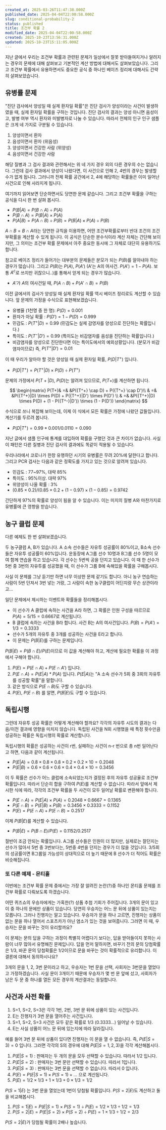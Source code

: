 ```yaml
---
created_at: 2025-03-26T11:47:38.000Z
published_date: 2025-04-04T22:00:58.000Z
slug: conditional-probability-2
status: published
title: 조건부 확률 2
modified_date: 2025-04-04T22:00:58.000Z
created: 2025-10-23T13:56:31.000Z
updated: 2025-10-23T15:11:05.000Z
---
```


지난 글에서 우리는 조건부 확률과 관련된 문제가 일상에서 잘못 받아들여지거나 알려지는 경우의 문제에 대해 살펴보고 기본적인 계산 방법에 대해서도 살펴보았습니다. 그리고 조건부 확률에서 유용하면서도 중요한 공식 중 하나인 베이즈 정리에 대해서도 간략히 살펴보았습니다. 

## 유병률 문제

"진단 검사에서 양성일 때 실제 환자일 확률"은 진단 검사가 양성이라는 사건이 발생하였을 때, 실제 환자일 확률을 구하는 것입니다. 진단 검사의 결과는 양성 아니면 음성이고, 발병 여부 역시 환자와 미발병자로 나눌 수 있습니다. 따라서 전체의 인구 인구 샘플은 크게 네 가지로 구분될 수 있습니다. 

1. 양성이면서 환자
2. 음성이면서 환자 (위음성)
3. 양성이면서 건강한 사람 (위양성)
4. 음성이면서 건강한 사람

해당 질병과 그 검사 결과와 관련해서는 위 네 가지 경우 외의 다른 경우의 수는 없습니다. 그런데 검사 결과에서 양성이 나왔다면, 이 사건으로 인해 2, 4번의 경우는 발생할 수가 없게 됩니다. 그러니까 전체 확률 공간에서 2, 4에 해당하는 확률들은 이미 일어난 사건으로 인해 사라지게 됩니다. 

여기까지 읽어보면 단순하면서도 당연한 문제 같습니다. 그리고 조건부 확률을 구하는 공식을 다시 한 번 살펴 봅시다. 

- $P(B|A) = P(B \cap A) \div P(A)$
- $P(B \cap A) = P(B|A) \times P(A)$
- $P(A|B) = P(A \cap B) \div P(B) = P(B|A) \times P(A) \div P(B)$

$A \cap B = B \cap A$라는 당연한 규칙을 이용하면, 어떤 조건부확률로부터 반대 조건의 조건부확률을 계산할 수 있게 됩니다. 이 공식은 단순한 분수식이라 계산 자체는 간단해 보이지만, 그 의미는 조건부 확률 문제에서 아주 중요한 동시에 그 자체로 대단히 유용하기도 합니다. 

참고로 베이즈 정리가 들어가는 대부분의 문제들은 분모가 되는 $P(B)$를 알아내야 하는 경우가 많습니다. 그리고 $P(B)$는 $P(A)$, $P(A')$ (A'는 A의 여사건. $P(A') = 1 - P(A)$. 보통 $A^c$로 쓰지만 귀찮으니..)를 통해서 얻게 되는 경우가 많습니다. 

- $A'$가 $A$의 여사건일 때, $P(A \cap B) + P(A' \cap B) = P(B)$

이전 글에서의 검사가 양성일 때 실제 환자일 확률 역시 베이즈 정리로도 계산할 수 있습니다. 앞 문제의 가정을 수식으로 표현해보겠습니다. 

- 유병율 (1천명 중 한 명): $P(D) = 0.001$
- 환자가 아닐 확률 : $P(D') = 1 - P(D) = 0.999$
- 민감도 : $P({T^+}|D) = 0.99$  (민감도는 실제 감영자를 양성으로 진단하는 확률입니다.)
- 특이도 : $P({T^-}|D') = 0.99$  (특이도는 비감염자를 음성을 진단하는 확률입니다.)
- 비감염자를 양성으로 진단한다면 이는 특이도에서의 예외상황입니다. (분모가 비감염자이므로) 즉, $P({T^+}|D') = 0.01$

이 때 우리가 알아야 할 것은 양성일 때 실제 환자일 확률, $P(D|{T^+})$ 입니다. 

- $P(D|{T^+}) = P({T^+}|D) \times P(D) \div P({T^+})$

문제의 가정에서 $P(T+|D)$, $P(D)$는 알려져 있으므로,  $P(T+)$를 계산하면 됩니다. 

$$
\begin{matrix}
P(T+)& =& &P({T^+} \cap D) + P({T^+} \cap D')\\ & =& &P({T^+}|D) \times P(D) + P({T^+}|D') \times P(D') \\ & =& &P({T^+}|D) \times P(D) + (1 - P({T^-}|D')) \times (1 -  P(D'))
\end{matrix}
$$

수식으로 쓰니 복잡해 보이는데, 이제 이 식에서 모든 확률은 가정에 나왔던 값들입니다. 계산기를 두르려 봅니다.

-  $P(D|{T^+}) = 0.99 * 0.001 / 0.0110 = 0.090$

지난 글에서 샘플 인구에 통계를 대입하여 확률을 구했던 것과 큰 차이가 없습니다. 사실 이 패턴은 다른 질병과 진단 검사의 결과에도 똑같이 적용될 수 있습니다. 

우리나라에서 코로나가 한창 유행하던 시기의 유병률은 무려 20%에 달한다고 합니다. 그리고 PCR 검사는 다음과 같은 정확도를 가지고 있는 것으로 알려져 있습니다. 

- 민감도 : 77~97%, 대략 85%
- 특이도 : 95%이상. 대략 97%
- 위양성이 나올 확률 : 3%
- $(0.85 \times 0.2) / (0.85 \times 0.2 + (1 - 0.97)  \times (1 - 0.85) = 0.9742$

간단하게 97%의 확률로 양성이 됨을 알 수 있습니다. 이는 미지의 질병 A와 마찬가지로 유병률에 큰 영향을 받습니다. 

## 농구 클럽 문제

다른 예제도 한 번 살펴보겠습니다.

두 농구클럼 A, B가 있습니다. A 소속 선수들은 자유투 성공률이 80%이고, B소속 선수들은 자유투 성공률이 60%입니다. 운동장에 A그룹 선수 10명과 B그룹 선수 5명이 모여 함께 연습을 하고 있습니다. 각 선수는 5번씩 공을 던지고 있습니다. 이 때 한 선수가 5번 중 3번의 자유투를 성공했을 때, 이 선수가 그룹 B에 속해있을 확률을 구해봅시다.

사실 이 문제를 그냥 듣기만 하면 너무 이상한 문제 같기도 합니다. 아니 농구 연습하는 사람이 5번 던져서 3번 넣는 거랑, 그 사람이 속한 농구클럽이 어딘지랑 무슨 상관이라고...

일단 문제에서 제시하는 이벤트와 확률들을 정리해봅시다.

- 이 선수가 A 클럽에 속하는 사건을 A라 하면,  그 확률은 인원 구성을 따르므로 $P(A) = 5 / 15 = 0.6667$로 계산됩니다. 
- B 클럽에 속하는 사건을 B라 합니다. 사건 B는 A의 여사건입니다.  $P(B) = P(A') = 1 / 3 = 0.3333$
- 선수가 5개의 자유투 중 3개를 성공하는 사건을 E라고 합니다. 
- 이 문제는 $P(B|E)$를 구하는 문제입니다. 

$P(B|E) = P(B \cap E) / P(E)$이므로 이 값을 계산해야 하고, 계산에 필요한 확률을 이 과정에서 구해야 합니다. 

1. $P(E) = P(E \cap A) + P(E \cap A')$ 입니다. 
2. $P(E \cap A) = P(E|A) * P(A)$ 입니다. $P(E|A)$는 "A 소속 선수가 5회 중 3회의 자유투를 성공할 확률"을 말합니다. 
3. 같은 방식으로 $P(E \cap B)$도 구할 수 있습니다. 
4. $P(E)$, $P(E \cap B)$ 를 알면, $P(B|E)$도 구할 수 있습니다. 

## 독립시행

그런데 자유투 성공 확률은 어떻게 계산해야 할까요? 각각의 자유투 시도의 결과는 다음/이전 결과에 영향을 미치지 않습니다. 독립된 사건을 N회 시행했을 때 특정 횟수만큼 성공하는 확률은 독립시행의 확률로 계산합니다. 

독립시행의 확률은 성공하는 사건이 r번, 실패하는 사건이 n-r 번으로 총 n번 일어난다고 하면, 다음과 같이 계산됩니다. 

- $P(E|A) = 0.8 \times 0.8 \times 0.8 \times 0.2 \times 0.2 \times 10 = 0.2048$
- $P(E|B) = 0.6 \times 0.6 \times 0.6 \times 0.4 \times 0.4 \times 10 = 0.3456$

이 두 확률은 선수가 어느 클럽에 소속되었는지가 결정된 후의 자유투 성공율로 조건부 확률입니다. 따라서 단순히 합을 구하여 $P(E)$를 계산할 수 없습니다. 따라서 앞에서 제시한 식에 따라, 각각의 조건부 확률을 두 사건이 모두 일어날 확률로 변환해야 합니다. 

- $P(E \cap A) = P(E|A) \times P(A) = 0.2048 \times 0.6667 = 0.1365$
- $P(E \cap B) = P(E|B) \times P(B) = 0.3456 \times 0.3333 = 0.1152$
- $P(E) = P(E \cap A) + P(E \cap B)   = 0.2517$

이제 $P(B|E)$를 계산할 수 있습니다. 

- $P(B|E) = P(B \cap E) / P(E) = 0.1152 / 0.2517$

절반이 조금 안되는 확률입니다. A그룹 선수들은 인원이 더 많지만, 실제로는 잘던지는 선수가 많아서 5번 중 3번보다는, 5번중 4번을 던지는 경우가 더 많을 것입니다. 3/5회의 성공률이면 B그룹일 가능성이 상대적으로 더 높기 때문에 B 선수가 더 적어도 확률은 비슷해집니다.

### 또 다른 예제 - 몬티홀

이번에는 조건부 확률 문제 중에서는 가장 잘 알려진 논란(?)중 하나인 몬티홀 문제를 조건부 확률로 다뤄보도록 하겠습니다. 

어떤 퀴즈쇼의 우승자에게는 가혹한(?) 상품 추첨 기회가 주어집니다. 3개의 문이 있고 이 중 하나의 문에만 상품이 있습니다. 당연히 우승자는 어느 문 뒤에 상품이 있는지는 모릅니다. 그러나 진행자는 알고 있습니다. 우승자가 문을 하나 고르면, 진행자는 상품이 없는 문을 하나 열어서 스포츠카가 아닌 염소가 있는 것을 보여줍니다. 그러면 이 때, 우승자는 문을 바꾸는 것이 유리할까요?

이 문제는 문의 답을 구하는 과정이 특별히 어렵다기 보다는, 답을 받아들이지 못하는 사람이 너무 많아서 유명해진 문제입니다. 답을 먼저 말하자면, 바꾸기 전의 문의 당첨확률은 1/3, 바꾼 문의 당첨확률은 1/2이므로 문을 바꾸는 것이 확률적으로 유리합니다. 이 결론에 대해서 동의하시나요? 

3개의 문을 1, 2, 3번 문이라고 하고, 우승자는 1번 문을 선택, 사회자는 3번문을 열었다고 가정하겠습니다. 사실 문이 3개이기 때문에 우승자가 몇 번 문 앞에 섰고, 사회자가 남은 두 문 중 하나를 열든 모든 경우의 계산결과는 동일합니다. 

## 사건과 사전 확률

1. S=1, S=2, S=3은 각각 1번, 2번, 3번 문 뒤에 상품이 있는 사건입니다. 
2. E는 진행자가 3번 문을 열어주는 사건입니다. 
3. S=1, S=2, S=3 사건은 모두 같은 확률로 1/3 (0.3333...) 일어날 수 있습니다. 
4. E는 사실 상품이 어느 문 뒤에 있는지에 따라 달라집니다.  


예를 들어 3번 문 뒤에 상품이 있다면 진행자는 이 문을 열 수 없습니다. 즉, $P(E|S=3) = 0$ 입니다. 그러면 각각의 S의 경우에 대해 $P(E|S=1,2,3)$을 각각 계산해봅시다. 


1. $P(E|S=1)$ : 판매자는 두 개의 문을 모두 선택할 수 있습니다. 따라서 1/2 입니다. 
2. $P(E|S=2)$ : 판매자는 3번 문만 선택할 수 있습니다. 따라서 1입니다. 
3. $P(E|S=3)$ :  판매자는 3번 문을 선택할 수 없습니다. 따라서 0 입니다. 
4. $P(E) = P(E|S=1) \times P(S=1) + ...$ 으로 계산됩니다. 
5. $P(E) = 1/2 \times 1/3 + 1 \times 1/3 + 0 \times 1/3 = 1/2$
 

$P(S=1|E)$ 는 3번 문을 열었는데 1번이 당첨될 확률입니다.  $P(S=2|E)$도 계산하고 둘을 비교해봅시다.

1. $P(S=1|E) = P(E|S=1) \times P(S=1) \div P(E) = 1/2 \times 1/3 \div 1/2 = 1/3$
2. $P(S=2|E) = P(E|S=2) \times P(S=2) \div P(E) = 1 \times 1/3 \div 1/2 = 2/3$


$P(S=2|E)$가 당첨될 확률이 2배나 높습니다. 